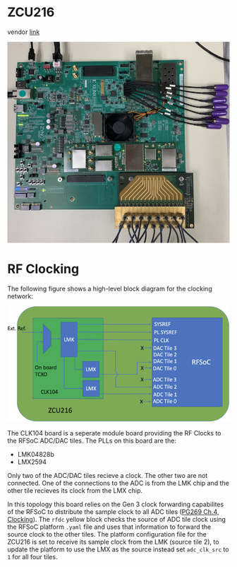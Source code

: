 # ZCU216

vendor [link][zcu216]

![](../../../_static/img/rfsoc/readme/zcu216.jpeg)

# RF Clocking
The following figure shows a high-level block diagram for the clocking network:

![](../../../_static/img/rfsoc/readme/clk-zcu216.png)

The CLK104 board is a seperate module board providing the RF Clocks to the RFSoC
ADC/DAC tiles. The PLLs on this board are the: 
  * LMK04828b
  * LMX2594

Only two of the ADC/DAC tiles recieve a clock. The other two are
not connected. One of the connections to the ADC is from the LMK chip and the
other tile recieves its clock from the LMX chip.

In this topology this board relies on the Gen 3 clock forwarding capabilites of
the RFSoC to distribute the sample clock to all ADC tiles ([PG269 Ch.4,
Clocking][pg269]). The `rfdc` yellow block checks the source of ADC tile clock
using the RFSoC platform `.yaml` file and uses that information to forward the
source clock to the other tiles. The platform configuration file for the ZCU216
is set to receive its sample clock from the LMK (source tile 2), to update the
platform to use the LMX as the source instead set `adc_clk_src` to `1` for all
four tiles.

[zcu216]: https://www.xilinx.com/products/boards-and-kits/zcu216.html
[pg269]: https://www.xilinx.com/support/documentation/ip_documentation/usp_rf_data_converter/v2_4/pg269-rf-data-converter.pdf


